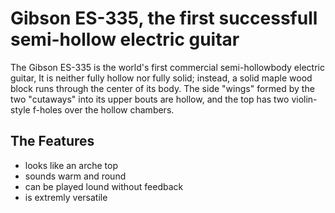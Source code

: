 # Gibson ES-335, the first successfull semi-hollow electric guitar

The Gibson ES-335 is the world's first commercial semi-hollowbody electric guitar,
It is neither fully hollow nor fully solid; instead, a solid maple wood block runs
through the center of its body. The side "wings" formed by the two "cutaways"
into its upper bouts are hollow, and the top has two violin-style f-holes over
the hollow chambers.

## The Features
* looks like an arche top
* sounds warm and round
* can be played lound without feedback
* is extremly versatile
